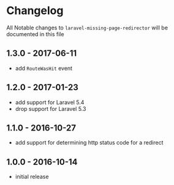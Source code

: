 # Changelog

All Notable changes to `laravel-missing-page-redirector` will be documented in this file

## 1.3.0 - 2017-06-11

- add `RouteWasHit`  event

## 1.2.0 - 2017-01-23

- add support for Laravel 5.4
- drop support for Laravel 5.3

## 1.1.0 - 2016-10-27

- add support for determining http status code for a redirect

## 1.0.0 - 2016-10-14

- initial release
